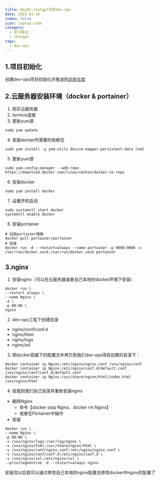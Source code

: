 ```yaml
---
title: Day01-chatgpt项目dev-ops
date: 2025-03-16
index: false
icon: laptop-code
category:
  - 学习笔记
  - chatgpt
tags:
  - dev-ops
---
```


## 1.项目初始化
创建dev-ops项目初始化并推送到[远程仓库](https://gitcode.com/Field_ctxy/dev-ops)

## 2.云服务器安装环境（docker & portainer）
1. 购买云服务器
2. termius连接
3. 更新yum源
```shell
sudo yum update
```
4. 安装docker所需要的依赖包
```shell
sudo yum install -y yum-utils device-mapper-persistent-data lvm2
```
5. 更新yum源
```shell
sudo yum-config-manager --add-repo https://download.docker.com/linux/centos/docker-ce.repo
```
6. 安装docker
```shell
sudo yum install docker
```
7. 设置开机启动
```shell
sudo systemctl start docker
systemctl enable docker
```
8. 安装portainer
```shell
# 拉取portainer镜像
docker pull portainer/portainer
# 安装
docker run -d --restart=always --name portainer -p 9000:9000 -v /var/run/docker.sock:/var/run/docker.sock portainer
```
## 3.nginx
1. 安装nginx（可以在云服务器或者自己本地的docker环境下安装）
```shell
docker run \
--restart always \
--name Nginx \
-d \
-p 80:80 \
nginx
```

2. dev-ops工程下创建目录
- nginx/conf/conf.d
- nginx/html
- nginx/logs
- nginx/ssl

3. 把docker容器下的配置文件拷贝到我们dev-ops项目创建的目录下：
```shell
docker container cp Nginx:/etc/nginx/nginx.conf /xxx/nginx/conf
docker container cp Nginx:/etc/nginx/conf.d/default.conf /xxx/nginx/conf/conf.d/default.conf
docker container cp Nginx:/usr/share/nginx/html/index.html /xxx/nginx/html
```

4. 挂载到我们自己目录并重新安装nginx
- 删除Nginx
  - 命令【docker stop Nginx、docker rm Nginx】
  - 或者在Portainer中操作
- 安装
```shell
docker run \
--name Nginx \
-p 80:80 \
-v /xxx/nginx/logs:/var/log/nginx \
-v /xxx/nginx/html:/usr/share/nginx/html \
-v /xxx/nginx/conf/nginx.conf:/etc/nginx/nginx.conf \
-v /xxx/nginx/conf/conf.d:/etc/nginx/conf.d \
-v /xxx/nginx/ssl:/etc/nginx/ssl \
--privileged=true -d --restart=always nginx
```
安装完以后就可以通过修改自己本地的nginx配置去修改docker中nginx的配置了